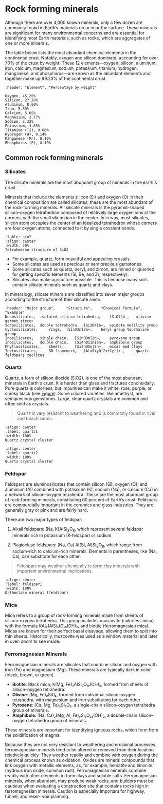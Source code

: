 # Rock forming minerals

Although there are over 4,000 known minerals, only a few dozen are commonly found in Earth’s materials on or near the surface. These minerals are significant for many environmental concerns and are essential for identifying most Earth materials, such as rocks, which are aggregates of one or more minerals.

The table below lists the most abundant chemical elements in the continental crust. Notably, oxygen and silicon dominate, accounting for over 70% of the crust by weight. These 12 elements—oxygen, silicon, aluminum, iron, calcium, magnesium, sodium, potassium, titanium, hydrogen, manganese, and phosphorus—are known as the abundant elements and together make up 99.23% of the continental crust.

```{csv-table} Abundant elements in the continental crust of the earth
:header: "Element", "Percentage by weight"

Oxygen, 45.20%
Silicon, 27.20%
Aluminum, 8.00%
Iron, 5.80%
Calcium, 5.06%
Magnesium, 2.77%
Sodium, 2.32%
Potassium, 1.68%
Titanium (Ti), 0.86%
Hydrogen (H), 0.14%
Manganese (Mn), 0.10%
Phosphorus (P), 0.10%
```

## Common rock forming minerals

### Silicates

The silicate minerals are the most abundant group of minerals in the earth's crust. 

Minerals that include the elements silicon (Si) and oxygen (O) in their chemical composition are called silicates; these are the most abundant of the rock-forming minerals. All silicate minerals is the pyramid-shaped silicon–oxygen tetrahedron composed of relatively large oxygen ions at the corners, with the small silicon ion in the center. In in way, most silicates, silicon atom occupies the center of an idealized tetrahedron whose corners are four oxygen atoms, connected to it by single covalent bonds.

```{figure} https://upload.wikimedia.org/wikipedia/commons/6/61/Orthosilicate-2D-dimensions.png
:lable: sio2
:align: center
:width: 50%
Tetrahedron structure of SiO2
```

- For example, quartz, form beautiful and appealing crystals. 
- Some silicates are used as precious or semiprecious gemstones.
- Some silicates such as quartz, beryl, and zircon, are mined or quarried for getting specific elements (Si, Be, and Zr, respectively). 
- Silicates also make agriculture possible. This is because many soils contain silicate minerals such as quartz and clays.

In mineralogy, silicate minerals are classified into seven major groups according to the structure of their silicate anion:

```{csv-table} Classification of silicate minerals
:header: "Major group", 	"Structure", 	"Chemical formula", 	"Example"
Nesosilicates, 	isolated silicon tetrahedra, 	[SiO4]4−, 	olivine garnet zircon
Sorosilicates, 	double tetrahedra, 	[Si2O7]6−, 	epidote melilite group
Cyclosilicates, 	rings, 	[SinO3n]2n−, 	beryl group tourmaline group
Inosilicates, 	single chain, 	[SinO3n]2n−, 	pyroxene group
Inosilicates, 	double chain, 	[Si4nO11n]6n−, 	amphibole group
Phyllosilicates, 	sheets, 	[Si2nO5n]2n−, 	micas and clays
Tectosilicates, 	3D framework, 	[AlxSiyO(2x+2y)]x−, 	quartz feldspars zeolites
```

### Quartz

Quartz, a form of silicon dioxide (SiO2), is one of the most abundant minerals in Earth's crust. It is harder than glass and fractures conchoidally. Pure quartz is colorless, but impurities can make it white, rose, purple, or smoky black (see [Figure](#quartz2)). Some colored varieties, like amethyst, are semiprecious gemstones. Large, clear quartz crystals are common and often sold as crystals. 

> Quartz is very resistant to weathering and is commonly found in river and beach sands.

```{iframe} https://sketchfab.com/models/80a2f60700ac4593955392cac20b9415/embed
:align: center
:label: quartz1
:width: 100%
Quartz crystal cluster
```

```{iframe} https://sketchfab.com/models/d78369b7fb3e4c4aa1d2e3591c7925c9/embed
:align: center
:label: quartz2
:width: 100%
Quartz crystal cluster
```

### Feldspar

Feldspars are aluminosilicates that contain silicon (Si), oxygen (O), and aluminum (Al) combined with potassium (K), sodium (Na), or calcium (Ca) in a network of silicon–oxygen tetrahedra. These are the most abundant group of rock-forming minerals, constituting 60 percent of Earth’s crust. Feldspars are commercially important in the ceramics and glass industries. They are generally gray or pink and are fairly hard.

There are two major types of feldspar: 

1. Alkali feldspars: $\text{(Na, K)AlSi}_{3}\text{O}_{8}$, which represent several feldspar minerals rich in potassium (K-feldspar) or sodium

2. Plagioclase feldspars: $\text{(Na, Ca) Al(Si, Al)Si}_{2}\text{O}_{8}$, which range from sodium-rich to calcium-rich minerals. Elements in parentheses, like (Na, Ca), can substitute for each other.

> Feldspars may weather chemically to form clay minerals with important environmental implications. 

```{iframe} https://sketchfab.com/models/8f3a88529df547c9bb50a811f9c81ece/embed
:align: center
:label: feldspar1
:width: 100%
Orthoclase mineral (feldspar)
```

### Mica

Mica refers to a group of rock-forming minerals made from sheets of silicon-oxygen tetrahedra. This group includes muscovite (colorless mica) with the formula KAl₂(AlSi₃)O₁₀(OH)₂, and biotite (ferromagnesian mica). Micas are known for their perfect basal cleavage, allowing them to split into thin sheets. Historically, muscovite was used as a window material and later in oven doors to see inside.

### Ferromagnesian Minerals

Ferromagnesian minerals are silicates that combine silicon and oxygen with iron (Fe) and magnesium (Mg). These minerals are typically dark in color (black, brown, or green). 

- **Biotite**: Black mica, K(Mg, Fe)₃AlSi₃O₁₀(OH)₂, formed from sheets of silicon–oxygen tetrahedra.
- **Olivine**: (Mg, Fe)₂SiO₄, formed from individual silicon–oxygen tetrahedra, with magnesium and iron substituting for each other.
- **Pyroxene**: (Ca, Mg, Fe)₂Si₂O₆, a single-chain silicon–oxygen tetrahedra group of minerals.
- **Amphibole**: (Na, Ca)₂(Mg, Al, Fe)₅Si₈O₂₂(OH)₂, a double-chain silicon–oxygen tetrahedra group of minerals.

These minerals are important for identifying igneous rocks, which form from the solidification of magma.

Because they are not very resistant to weathering and erosional processes, ferromagnesian minerals tend to be altered or removed from their location relatively quickly. They weather readily and combine with oxygen during the chemical process known as oxidation. Oxides are mineral compounds that link oxygen with metallic elements, as, for example, hematite and limonite (hydrous iron oxide, common rust). Ferromagnesian minerals combine readily with other elements to form clays and soluble salts. Ferromagnesian minerals, when abundant, may produce weak rocks, and builders must be cautious when evaluating a construction site that contains rocks high in ferromagnesian minerals. Caution is especially important for highway, tunnel, and reser- voir planning.